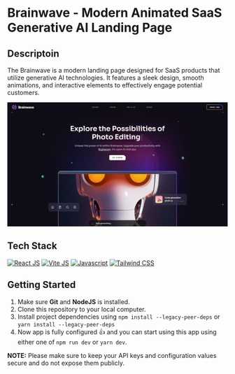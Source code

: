 <a name="readme-top"></a>

# Brainwave - Modern Animated SaaS Generative AI Landing Page

## Descriptoin

The Brainwave is a modern landing page designed for SaaS products that utilize generative AI technologies. It features a sleek design, smooth animations, and interactive elements to effectively engage potential customers.

![Brainwave - Modern Animated SaaS Generative AI Landing Page](/src/assets/brainwave.png "Brainwave - Modern Animated SaaS Generative AI Landing Page")

## Tech Stack

[![React JS](https://skillicons.dev/icons?i=react "React JS")](https://react.dev/ "React JS") [![Vite JS](https://skillicons.dev/icons?i=vite "Vite JS")](https://vitejs.dev/ "Vite JS") [![Javascript](https://skillicons.dev/icons?i=js "Javascript")](https://developer.mozilla.org/en-US/docs/Web/JavaScript "Javascript") [![Tailwind CSS](https://skillicons.dev/icons?i=tailwind "Tailwind CSS")](https://tailwindcss.com/ "Tailwind CSS")


## Getting Started

1. Make sure **Git** and **NodeJS** is installed.
2. Clone this repository to your local computer.
3. Install project dependencies using `npm install --legacy-peer-deps` or `yarn install --legacy-peer-deps`
4. Now app is fully configured 👍 and you can start using this app using either one of `npm run dev` or `yarn dev`.

**NOTE:** Please make sure to keep your API keys and configuration values secure and do not expose them publicly.
